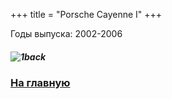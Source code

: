 +++
title = "Porsche Cayenne I"
+++

Годы выпуска: 2002-2006

##### ![1back](/1back.jpg)

### [На главную](/)